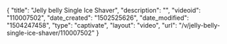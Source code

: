 {
    "title": "Jelly belly Single Ice Shaver",
    "description": "",
    "videoid": "110007502",
    "date_created": "1502525626",
    "date_modified": "1504247458",
    "type": "captivate",
    "layout": "video",
    "url": "\/v\/jelly-belly-single-ice-shaver\/110007502"
}